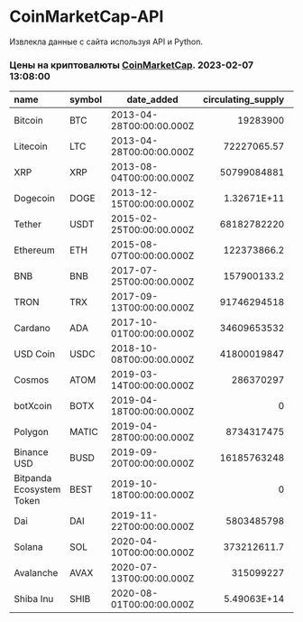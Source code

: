 # CoinMarketCap-API

Извлекла данные с сайта используя API и Python.
</br>

### Цены на криптовалюты [CoinMarketCap](https://coinmarketcap.com/). 2023-02-07 13:08:00

| name                     | symbol | date_added               | circulating_supply |       USD/price | volume_24h           | volume_change_24h           |
|:------------------------ |:------ | ------------------------ | ------------------:| ---------------:| --------------------:| --------------------------: |
| Bitcoin                  | BTC    | 2013-04-28T00:00:00.000Z | 19283900           | 23017.37        | 24253284797.79       | 10.40                       |
| Litecoin                 | LTC    | 2013-04-28T00:00:00.000Z | 72227065.57        | 99.44           | 598239039.14         | 23.04                       |
| XRP                      | XRP    | 2013-08-04T00:00:00.000Z | 50799084881        | 0.40            | 942506249.76         | \-0.09                      |
| Dogecoin                 | DOGE   | 2013-12-15T00:00:00.000Z | 1.32671E+11        | 0.09            | 456857766.60         | \-18.09                     |
| Tether                   | USDT   | 2015-02-25T00:00:00.000Z | 68182782220        | 1.00            | 33414439169.65       | 3.75                        |
| Ethereum                 | ETH    | 2015-08-07T00:00:00.000Z | 122373866.2        | 1643.89         | 6744443199.23        | \-5.78                      |
| BNB                      | BNB    | 2017-07-25T00:00:00.000Z | 157900133.2        | 329.89          | 500934222.27         | \-9.28                      |
| TRON                     | TRX    | 2017-09-13T00:00:00.000Z | 91746294518        | 0.06            | 321716464.61         | \-15.92                     |
| Cardano                  | ADA    | 2017-10-01T00:00:00.000Z | 34609653532        | 0.39            | 306229539.48         | \-16.21                     |
| USD Coin                 | USDC   | 2018-10-08T00:00:00.000Z | 41800019847        | 1.00            | 3087751439.91        | 1.16                        |
| Cosmos                   | ATOM   | 2019-03-14T00:00:00.000Z | 286370297          | 14.69           | 176022021.52         | \-14.35                     |
| botXcoin                 | BOTX   | 2019-04-18T00:00:00.000Z | 0                  | 0.00            | 9401.89              | 2.42                        |
| Polygon                  | MATIC  | 2019-04-28T00:00:00.000Z | 8734317475         | 1.24            | 482723460.20         | \-3.12                      |
| Binance USD              | BUSD   | 2019-09-20T00:00:00.000Z | 16185763248        | 1.00            | 9298479357.49        | 8.38                        |
| Bitpanda Ecosystem Token | BEST   | 2019-10-18T00:00:00.000Z | 0                  | 0.34            | 9617.46              | 1737.67                     |
| Dai                      | DAI    | 2019-11-22T00:00:00.000Z | 5803485798         | 1.00            | 141883287.45         | 1.06                        |
| Solana                   | SOL    | 2020-04-10T00:00:00.000Z | 373212611.7        | 23.36           | 436516335.17         | \-14.72                     |
| Avalanche                | AVAX   | 2020-07-13T00:00:00.000Z | 315099227          | 20.19           | 235050779.97         | \-18.78                     |
| Shiba Inu                | SHIB   | 2020-08-01T00:00:00.000Z | 5.49063E+14        | 0.00            | 475402466.51         | \-37.83                     |

